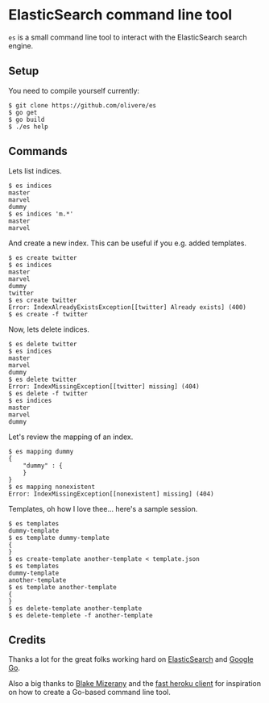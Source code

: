 # ElasticSearch command line tool

`es` is a small command line tool to interact with the
ElasticSearch search engine.

## Setup

You need to compile yourself currently:

	$ git clone https://github.com/olivere/es
	$ go get
	$ go build
	$ ./es help

## Commands

Lets list indices.

	$ es indices
	master
	marvel
	dummy
	$ es indices 'm.*'
	master
	marvel

And create a new index. This can be useful if you e.g. added templates.

	$ es create twitter
	$ es indices
	master
	marvel
	dummy
	twitter
	$ es create twitter
	Error: IndexAlreadyExistsException[[twitter] Already exists] (400)
	$ es create -f twitter

Now, lets delete indices.

	$ es delete twitter
	$ es indices
	master
	marvel
	dummy
	$ es delete twitter
	Error: IndexMissingException[[twitter] missing] (404)
	$ es delete -f twitter
	$ es indices
	master
	marvel
	dummy

Let's review the mapping of an index.

	$ es mapping dummy
	{
		"dummy" : {
		}
	}
	$ es mapping nonexistent
	Error: IndexMissingException[[nonexistent] missing] (404)

Templates, oh how I love thee... here's a sample session.

	$ es templates
	dummy-template
	$ es template dummy-template
	{
	}
	$ es create-template another-template < template.json
	$ es templates
	dummy-template
	another-template
	$ es template another-template
	{
	}
	$ es delete-template another-template
	$ es delete-templete -f another-template




## Credits

Thanks a lot for the great folks working hard on
[ElasticSearch](http://www.elasticsearch.org/) and
[Google Go](http://golang.org/).

Also a big thanks to [Blake Mizerany](https://github.com/bmizerany) 
and the [fast heroku client](https://github.com/bmizerany/hk)
for inspiration on how to create a Go-based command line tool.
